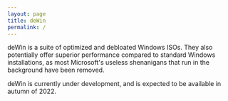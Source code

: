 ```yaml
---
layout: page
title: deWin
permalink: /
---
```


deWin is a suite of optimized and debloated Windows ISOs. They also potentially offer superior performance compared to standard Windows installations, as most Microsoft's useless shenanigans that run in the background have been removed.

deWin is currently under development, and is expected to be available in autumn of 2022.
